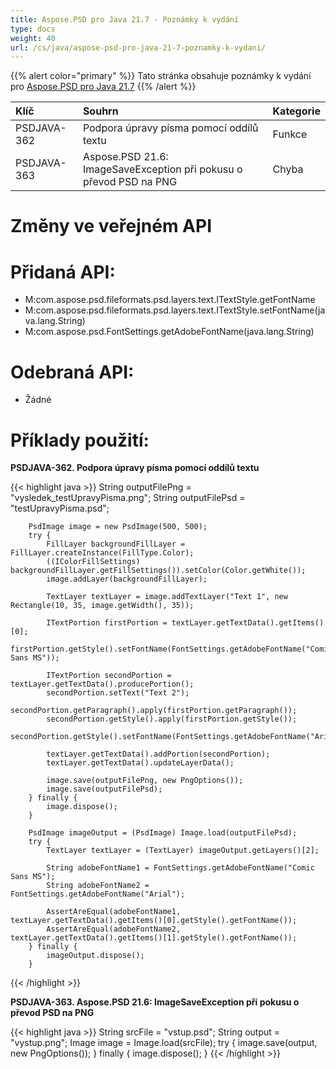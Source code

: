 ```yaml
---
title: Aspose.PSD pro Java 21.7 - Poznámky k vydání
type: docs
weight: 40
url: /cs/java/aspose-psd-pro-java-21-7-poznamky-k-vydani/
---
```


{{% alert color="primary" %}} Tato stránka obsahuje poznámky k vydání pro [Aspose.PSD pro Java 21.7](https://downloads.aspose.com/psd/java/new-releases/aspose.psd-for-java-21.7/) {{% /alert %}}

|**Klíč**|**Souhrn**|**Kategorie**|
| :- | :- | :- |
|PSDJAVA-362|Podpora úpravy písma pomocí oddílů textu|Funkce|
|PSDJAVA-363|Aspose.PSD 21.6: ImageSaveException při pokusu o převod PSD na PNG|Chyba|

# **Změny ve veřejném API**
# **Přidaná API:**
- M:com.aspose.psd.fileformats.psd.layers.text.ITextStyle.getFontName
- M:com.aspose.psd.fileformats.psd.layers.text.ITextStyle.setFontName(java.lang.String)
- M:com.aspose.psd.FontSettings.getAdobeFontName(java.lang.String)

# **Odebraná API:**
- Žádné

# **Příklady použití:**

**PSDJAVA-362. Podpora úpravy písma pomocí oddílů textu**

{{< highlight java >}}
        String outputFilePng = "vysledek_testUpravyPisma.png";
        String outputFilePsd = "testUpravyPisma.psd";

        PsdImage image = new PsdImage(500, 500);
        try {
            FillLayer backgroundFillLayer = FillLayer.createInstance(FillType.Color);
            ((IColorFillSettings) backgroundFillLayer.getFillSettings()).setColor(Color.getWhite());
            image.addLayer(backgroundFillLayer);

            TextLayer textLayer = image.addTextLayer("Text 1", new Rectangle(10, 35, image.getWidth(), 35));

            ITextPortion firstPortion = textLayer.getTextData().getItems()[0];
            firstPortion.getStyle().setFontName(FontSettings.getAdobeFontName("Comic Sans MS"));

            ITextPortion secondPortion = textLayer.getTextData().producePortion();
            secondPortion.setText("Text 2");
            secondPortion.getParagraph().apply(firstPortion.getParagraph());
            secondPortion.getStyle().apply(firstPortion.getStyle());
            secondPortion.getStyle().setFontName(FontSettings.getAdobeFontName("Arial"));

            textLayer.getTextData().addPortion(secondPortion);
            textLayer.getTextData().updateLayerData();

            image.save(outputFilePng, new PngOptions());
            image.save(outputFilePsd);
        } finally {
            image.dispose();
        }

        PsdImage imageOutput = (PsdImage) Image.load(outputFilePsd);
        try {
            TextLayer textLayer = (TextLayer) imageOutput.getLayers()[2];

            String adobeFontName1 = FontSettings.getAdobeFontName("Comic Sans MS");
            String adobeFontName2 = FontSettings.getAdobeFontName("Arial");

            AssertAreEqual(adobeFontName1, textLayer.getTextData().getItems()[0].getStyle().getFontName());
            AssertAreEqual(adobeFontName2, textLayer.getTextData().getItems()[1].getStyle().getFontName());
        } finally {
            imageOutput.dispose();
        }
{{< /highlight >}}

**PSDJAVA-363. Aspose.PSD 21.6: ImageSaveException při pokusu o převod PSD na PNG**

{{< highlight java >}}
        String srcFile = "vstup.psd";
        String output = "vystup.png";
        Image image = Image.load(srcFile);
        try {
            image.save(output, new PngOptions());
        } finally {
            image.dispose();
        }
{{< /highlight >}}
